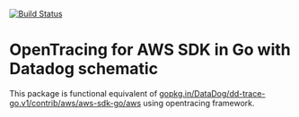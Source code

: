 [![Build Status](https://travis-ci.org/dharnitski/opentracing-aws-dd.svg?branch=master)](https://travis-ci.org/dharnitski/opentracing-aws-dd)

# OpenTracing for AWS SDK in Go with Datadog schematic

This package is functional equivalent of [gopkg.in/DataDog/dd-trace-go.v1/contrib/aws/aws-sdk-go/aws](https://github.com/DataDog/dd-trace-go/tree/v1/contrib/aws/aws-sdk-go/aws) using opentracing framework.